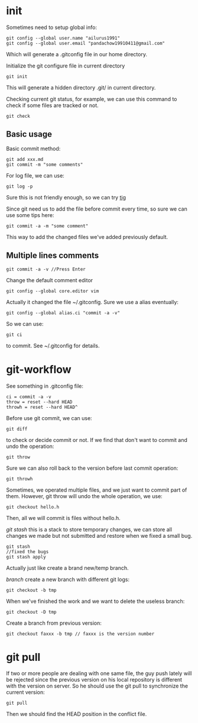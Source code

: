 # init

Sometimes need to setup global info:

    git config --global user.name "ailurus1991"
    git config --global user.email "pandachow19910411@gmail.com"

Which will generate a .gitconfig file in our home directory.

Initialize the git configure file in current directory

    git init

This will generate a hidden directory .git/ in current directory.

Checking current git status, for example, we can use this command to check if some files are tracked or not.

    git check

## Basic usage

Basic commit method:

    git add xxx.md
    git commit -m "some comments"

For log file, we can use:

    git log -p

Sure this is not friendly enough, so we can try [tig](https://github.com/jonas/tig)

Since git need us to add the file before commit every time, so sure we can use some tips here:

    git commit -a -m "some comment"

This way to add the changed files we've added previously default.

## Multiple lines comments

    git commit -a -v //Press Enter

Change the default comment editor

    git config --global core.editor vim

Actually it changed the file ~/.gitconfig. Sure we use a alias eventually:

    git config --global alias.ci "commit -a -v"

So we can use:

    git ci

to commit. See ~/.gitconfig for details.

# git-workflow

See something in .gitconfig file:

    ci = commit -a -v
    throw = reset --hard HEAD
    throwh = reset --hard HEAD^

Before use git commit, we can use:

    git diff

to check or decide commit or not. If we find that don't want to commit and undo the operation:

    git throw

Sure we can also roll back to the version before last commit operation:

    git throwh

Sometimes, we operated multiple files, and we just want to commit part of them. However, git throw will undo the whole operation, we use:

    git checkout hello.h

Then, all we will commit is files without hello.h.

*git stash*
this is a stack to store temporary changes, we can store all changes we made but not submitted and restore when we fixed a small bug.

    git stash
    //fixed the bugs
    git stash apply

Actually just like create a brand new/temp branch.

*branch*
create a new branch with different git logs:

    git checkout -b tmp

When we've finished the work and we want to delete the useless branch:

    git checkout -D tmp

Create a branch from previous version:

    git checkout faxxx -b tmp // faxxx is the version number

# git pull

If two or more people are dealing with one same file, the guy push lately will be rejected since the previous version on his local repository is different with the version on server. So he should use the git pull to synchronize the current version:

    git pull

Then we should find the HEAD position in the conflict file.



